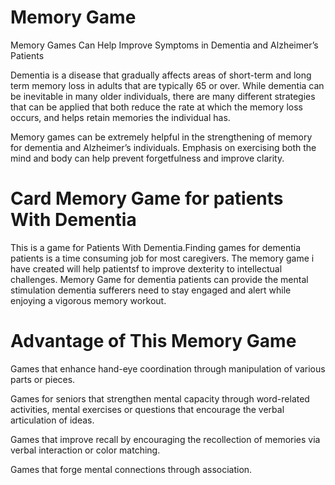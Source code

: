 # Memory Game
Memory Games Can Help Improve Symptoms in Dementia and Alzheimer’s Patients

Dementia is a disease that gradually affects areas of short-term and long term memory loss in adults that are typically 65 or over. While dementia can be inevitable in many older individuals, there are many different strategies that can be applied that both reduce the rate at which the memory loss occurs, and helps retain memories the individual has.

Memory games can be extremely helpful in the strengthening of memory for dementia and Alzheimer’s individuals. Emphasis on exercising both the mind and body can help prevent forgetfulness and improve clarity.

# Card Memory Game for patients With Dementia

This is a game for Patients With Dementia.Finding games for dementia patients is a time consuming job for most caregivers. The memory game i have created will help patientsf to improve dexterity to intellectual challenges. Memory Game for dementia patients can provide the mental stimulation dementia sufferers need to stay engaged and alert while enjoying a vigorous memory workout.

# Advantage of This Memory Game
Games that enhance hand-eye coordination through manipulation of various parts or pieces.

Games for seniors that strengthen mental capacity through word-related activities, mental exercises or questions that encourage the verbal articulation of ideas.

Games that improve recall by encouraging the recollection of memories via verbal interaction or color matching.

Games that forge mental connections through association.
